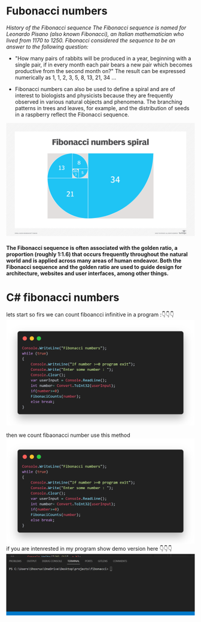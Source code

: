 # Fubonacci numbers 
_History of the Fibonacci sequence
The Fibonacci sequence is named for Leonardo Pisano (also known Fibonacci), an Italian mathematician who lived from 1170 to 1250. Fibonacci considered the sequence to be an answer to the following question:_
* "How many pairs of rabbits will be produced in a year, beginning with a single pair, if in every month each pair bears a new pair which becomes productive from the second month on?" The result can be expressed numerically as 1, 1, 2, 3, 5, 8, 13, 21, 34 ...

* Fibonacci numbers can also be used to define a spiral and are of interest to biologists and physicists because they are frequently observed in various natural objects and phenomena. The branching patterns in trees and leaves, for example, and the distribution of seeds in a raspberry reflect the Fibonacci sequence.

![](/Screenshot/fibonacci.png)
#### The Fibonacci sequence is often associated with the golden ratio, a proportion (roughly 1:1.6) that occurs frequently throughout the natural world and is applied across many areas of human endeavor. Both the Fibonacci sequence and the golden ratio are used to guide design for architecture, websites and user interfaces, among other things.
 # C# fibonacci numbers
 lets start
  so firs we can count fiboancci infinitive in a program :👇👇👇
![](/Screenshot/code.png)

then we count fibaonacci number use this method
![](/Screenshot/code1.png)
 if you are intenrested in my program show demo version here 👇👇👇
 ![](/Screenshot/demo.gif)